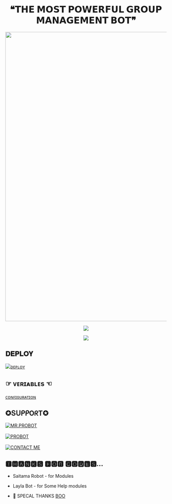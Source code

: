 <h1 align = "center"> ❝𝗧𝗛𝗘 𝗠𝗢𝗦𝗧 𝗣𝗢𝗪𝗘𝗥𝗙𝗨𝗟 𝗚𝗥𝗢𝗨𝗣 𝗠𝗔𝗡𝗔𝗚𝗘𝗠𝗘𝗡𝗧 𝗕𝗢𝗧❞ </h1>


<p align = "center"><a herf = "https://t.me/PRO_VK_ROBOT" alt = "PROBOT"><img src = "https://telegra.ph/file/0a7592889d5f4e8f2b737.jpg" width = "900"></a></p>

<p align = "center">
<a href = "https://python.org">
<img src = "https://forthebadge.com/images/badges/made-with-python.svg">
</p>
</a>

<p align = "center">
<a href = "https://github.com/Itsunknown-12/Zaid-Robot">
<img src = "https://forthebadge.com/images/badges/open-source.svg">
</p>
</a>


## 𝐃𝐄𝐏𝐋𝐎𝐘
[![ᴅᴇᴘʟᴏʏ](https://www.herokucdn.com/deploy/button.svg)](https://heroku.com/deploy?template=https://github.com/Itsunknown-12/TGN-Robot)


## ☞︎︎︎ ᴠᴇʀɪᴀʙʟᴇs ☜︎︎︎
[ᴄᴏɴꜰɪɢᴜʀᴀᴛɪᴏɴ](https://github.com/Itsunknown-12/Zaid-Robot/blob/master/Configuration)

## ✪ՏᑌᑭᑭOᖇT✪
[![MR.PROBOT](https://img.shields.io/badge/VKTGBOTZ-channel-red?style=for-the-badge&logo=telegram)](https://t.me/VKTGBOTZ)</br></br>
[![PROBOT](https://img.shields.io/badge/VKTGBOTSUPPORT-Group-red?style=for-the-badge&logo=telegram)](https://t.me/VKTGBOTSUPPORT)</br></br>
[![CONTACT ME](https://img.shields.io/badge/Telegram-Contact%20Me-informational)](https://t.me/VIJAY_ABOUT)

## 🆃🅷🅰🅽🅺🆂 🅵🅾🆁 🅲🅾🅳🅴🆂...

 - Saitama Robot - for Modules
 - Layla Bot - for Some Help modules
 
 - 🤗 SPECAL THANKS [BOO](https://t.me/Timesisnotwaiting)

